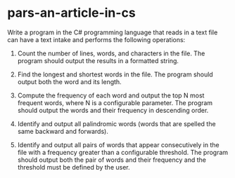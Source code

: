 # pars-an-article-in-cs
Write a program in the C# programming language that reads in a text file can have a text intake and performs the following operations:
1. Count the number of lines, words, and characters in the file. The program should output the results in a formatted string.

2. Find the longest and shortest words in the file. The program should output both the word and its length.
3. Compute the frequency of each word and output the top N most frequent words, where N is a configurable parameter. The program should output the words and their frequency in descending order.

4. Identify and output all palindromic words (words that are spelled the same backward and forwards).

5. Identify and output all pairs of words that appear consecutively in the file with a frequency greater than a configurable threshold. The program should output both the pair of words and their frequency and the threshold must be defined by the user.


